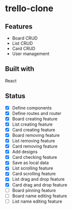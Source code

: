 # trello-clone

## Features
* Board CRUD
* List CRUD
* Card CRUD
* User management

## Built with
React

## Status
* [x] Define components 
* [x] Define routes and router
* [x] Board creating feature
* [x] List creating feature
* [x] Card creating feature
* [x] Board removing feature
* [x] List removing feature
* [x] Card removing feature
* [x] Add designs
* [x] Card checking feature
* [x] Save as local data
* [x] List scrolling feature
* [x] Card scrolling feature
* [x] List drag and drop feature
* [x] Card drag and drop feature
* [ ] Board pinning feature
* [ ] Board name editing feature
* [ ] List name editing feature
